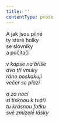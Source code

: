 ```yaml
---
title: ''
contentType: prose
---
```


<section>

A jak jsou pilné  
ty staré holky  
se slovníky  
a počítači

_v kapse na břiše  
dva tři vnuky  
ráno poskakují  
večer se plazí_

</section>

<section>

_a za nocí  
si tisknou k tváři  
tu krásnou fotku  
své zmizelé lásky_

</section>
